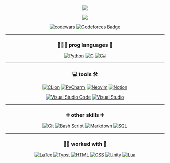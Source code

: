 <div id="header" align="center">
  <img src="https://sun9-42.userapi.com/impg/a8DyQBuZlLutCI0nQb454tQUW9A_oXBYdkFPUg/Fpcp7pqS_RM.jpg?size=500x378&quality=95&sign=bf10c1987ac05eeaaabde3d332803357&type=album"/>
  
  [![](https://komarev.com/ghpvc/?username=n1xsi&style=for-the-badge&color=blueviolet)](#)
</div>

<div id="body" align="center">

[![codewars](https://www.codewars.com/users/nixsi/badges/micro)](https://www.codewars.com/users/nixsi) 
[![Codeforces Badge](https://codeforces-readme-stats.vercel.app/api/badge?username=nixsi)](https://codeforces.com/profile/nixsi)

<hr>

### 👩🏻‍💻 prog languages 📝
[![Python](https://custom-icon-badges.demolab.com/badge/Python-000?style=for-the-badge&logo=pythonn)](#) [![C](https://img.shields.io/badge/c-000?style=for-the-badge&logo=c&logoColor=00599c)](#) [![C#](https://custom-icon-badges.demolab.com/badge/C%20Sharp-000?style=for-the-badge&logo=csharppp&logoColor=white)](#)

<hr>

### 💻 tools 🛠️
[![CLion](https://img.shields.io/badge/CLion-000?style=for-the-badge&logo=clion&logoColor=16b9e2)](#) [![PyCharm](https://img.shields.io/badge/pycharm-000?style=for-the-badge&logo=pycharm&logoColor=18e999)](#) [![Neovim](https://img.shields.io/badge/NeoVim-000?&style=for-the-badge&logo=neovim)](#) [![Notion](https://img.shields.io/badge/Notion-black?style=for-the-badge&logo=notion)](#)

[![Visual Studio Code](https://custom-icon-badges.demolab.com/badge/Visual%20Studio%20Code-000?style=for-the-badge&logo=vstudioc)](#) [![Visual Studio](https://custom-icon-badges.demolab.com/badge/Visual%20Studio-000?style=for-the-badge&logo=vstudio)](#)

<hr>

### ➕ other skills ➕
[![Git](https://img.shields.io/badge/Git-000?style=for-the-badge&logo=git)](#) [![Bash Script](https://img.shields.io/badge/bash_script-000?style=for-the-badge&logo=gnu-bash&logoColor=white)](#) [![Markdown](https://img.shields.io/badge/markdown-%23000000.svg?style=for-the-badge&logo=markdown&logoColor=white)](#) [![SQL](https://custom-icon-badges.demolab.com/badge/SQL-000?style=for-the-badge&logo=sqql)](#)

<hr>

### ✍🏻 worked with 👀
[![LaTex](https://img.shields.io/badge/LaTex-black?style=for-the-badge&logo=latex&logoColor=008080)](#) [![Typst](https://img.shields.io/badge/typst-black?style=for-the-badge&logo=typst)](#)
[![HTML](https://img.shields.io/badge/html-black?style=for-the-badge&logo=htmx)](#) [![CSS](https://img.shields.io/badge/CSS-black?style=for-the-badge&logo=css&logoColor=fff)](#) [![Unity](https://img.shields.io/badge/unity-black?style=for-the-badge&logo=unity)](#)  [![Lua](https://img.shields.io/badge/lua-000?style=for-the-badge&logo=lua&logoColor=2c2d72)](#)
</div>

<!-- https://custom-icon-badges.demolab.com - загрузить собственный логотип -->
<!-- https://si-badge-maker.heyfe.org/en - собрать в конструкторе badge -->
